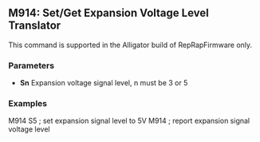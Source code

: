## M914: Set/Get Expansion Voltage Level Translator

This command is supported in the Alligator build of RepRapFirmware only.

### Parameters

- **Sn** Expansion voltage signal level, n must be 3 or 5

### Examples

M914 S5 ; set expansion signal level to 5V M914 ; report expansion signal voltage level

